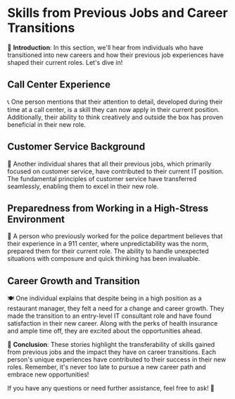 # Skills from Previous Jobs and Career Transitions

🎵 **Introduction**: In this section, we'll hear from individuals who have transitioned into new careers and how their previous job experiences have shaped their current roles. Let's dive in!

## Call Center Experience
📞 One person mentions that their attention to detail, developed during their time at a call center, is a skill they can now apply in their current position. Additionally, their ability to think creatively and outside the box has proven beneficial in their new role.

## Customer Service Background
💼 Another individual shares that all their previous jobs, which primarily focused on customer service, have contributed to their current IT position. The fundamental principles of customer service have transferred seamlessly, enabling them to excel in their new role.

## Preparedness from Working in a High-Stress Environment
🚨 A person who previously worked for the police department believes that their experience in a 911 center, where unpredictability was the norm, prepared them for their current role. The ability to handle unexpected situations with composure and quick thinking has been invaluable.

## Career Growth and Transition
🍽️ One individual explains that despite being in a high position as a restaurant manager, they felt a need for a change and career growth. They made the transition to an entry-level IT consultant role and have found satisfaction in their new career. Along with the perks of health insurance and ample time off, they are excited about the opportunities ahead.

🎵 **Conclusion**: These stories highlight the transferability of skills gained from previous jobs and the impact they have on career transitions. Each person's unique experiences have contributed to their success in their new roles. Remember, it's never too late to pursue a new career path and embrace new opportunities!

If you have any questions or need further assistance, feel free to ask! 🤗